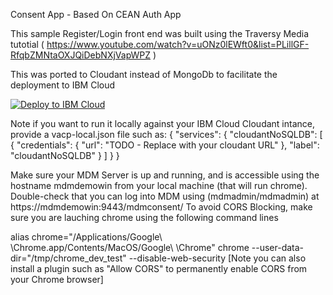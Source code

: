 Consent App - Based On CEAN Auth App

This sample Register/Login front end was built using the Traversy Media tutotial ( https://www.youtube.com/watch?v=uONz0lEWft0&list=PLillGF-RfqbZMNtaOXJQiDebNXjVapWPZ )

This was ported to Cloudant instead of MongoDb
to facilitate the deployment to IBM Cloud

[![Deploy to IBM Cloud](https://cloud.ibm.com/devops/setup/deploy/button.png)](https://cloud.ibm.com/devops/setup/deploy?repository=https://github.com/jpradier/ceanauthapp.git&branch=consent)


Note if you want to run it locally against your IBM Cloud Cloudant intance, provide a vacp-local.json file such as:
{
  "services": {
    "cloudantNoSQLDB": [
      {
        "credentials": {
          "url": "TODO - Replace with your cloudant URL"
        },
        "label": "cloudantNoSQLDB"
      }
    ]
  }
}


Make sure your MDM Server is up and running, and is accessible using the hostname mdmdemowin from your local machine (that will run chrome). Double-check that you can log into MDM using (mdmadmin/mdmadmin) at https://mdmdemowin:9443/mdmconsent/
To avoid CORS Blocking, make sure you are lauching chrome using the following command lines

alias chrome="/Applications/Google\\ \\Chrome.app/Contents/MacOS/Google\\ \\Chrome"
chrome --user-data-dir="/tmp/chrome_dev_test" --disable-web-security 
[Note you can also install a plugin such as "Allow CORS" to permanently enable CORS from your Chrome browser]